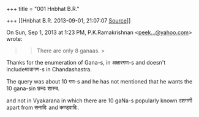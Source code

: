 +++
title = "001 Hnbhat B.R."

+++
[[Hnbhat B.R.	2013-09-01, 21:07:07 [Source](https://groups.google.com/g/samskrita/c/9-h85XzPr90)]]



On Sun, Sep 1, 2013 at 1:23 PM, P.K.Ramakrishnan \<[peek...@yahoo.com]()\> wrote:  

> 
> > 
> > 
> > There are only 8 ganaas. >
> 
> > 
> >   
> > 
> > 
> >   
> > 
> > 
> > 

  

Thanks for the enumeration of Gana-s, in अक्षारगण-s and doesn't includeमात्रागण-s in Chandashastra.

  

The query was about 10 गण-s and he has not mentioned that he wants the 10 gana-sin छन्दः शास्त्र.

and not in Vyakarana in which there are 10 gaNa-s popularly known दशगणी apart from सनादिः and कण्ड्वादिः.

  


